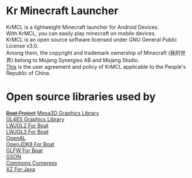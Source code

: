 # Kr Minecraft Launcher
KrMCL is a lightweight Minecraft launcher for Android Devices.  
With KrMCL, you can easily play minecraft on mobile devices.  
KrMCL is an open source software licensed under GNU General Public License v3.0.  
Among them, the copyright and trademark ownership of Minecraft (我的世界) belong to Mojang Synergies AB and Mojang Studio.  
[This](https://krmcl.com/agreement.html) is the user agreement and policy of KrMCL applicable to the People's Republic of China.  

# Open source libraries used by
~~[Boat Project](https://github.com/AOF-Dev/BoatApp)~~
[Mesa3D Graphics Library](https://github.com/mesa3d/mesa)  
[GL4ES Graphics Library](https://github.com/ptitSeb/gl4es)    
[LWJGL2 For Boat](https://github.com/AOF-Dev/lwjgl-boat)  
[LWJGL3 For Boat](https://github.com/AOF-Dev/lwjgl3-boat)  
[OpenAL](https://github.com/kcat/openal-soft)  
[OpenJDK8 For Boat](https://github.com/CosineMath/openjdk-jdk8u-aarch32-android)  
[GLFW For Boat](https://github.com/CosineMath/glfw-boat)  
[GSON](https://github.com/google/gson)  
[Commons Compress](https://github.com/apache/commons-compress)  
[XZ For Java](https://git.tukaani.org/?p=xz-java.git;a=summary)  

